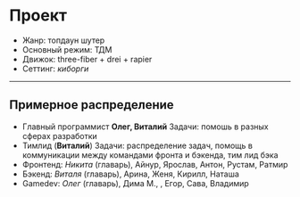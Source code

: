 # Проект

* Жанр: топдаун шутер
* Основный режим: ТДМ
* Движок: three-fiber + drei + rapier
* Сеттинг: *киборги*

---

## Примерное распределение

* Главный программист **Олег, Виталий**
    Задачи: помошь в разных сферах разработки
* Тимлид (**Виталий**)
    Задачи: распределение задач, помощь в коммуникации между командами фронта и бэкенда, тим лид бэка
* Фронтенд: *Никита* (главарь), Айнур, Ярослав, Антон, Рустам, Ратмир
* Бэкенд: *Виталя* (главарь), Арина, Женя, Кирилл, Наташа
* Gamedev: *Олег* (главарь), Дима М., , Егор, Сава, Владимир

